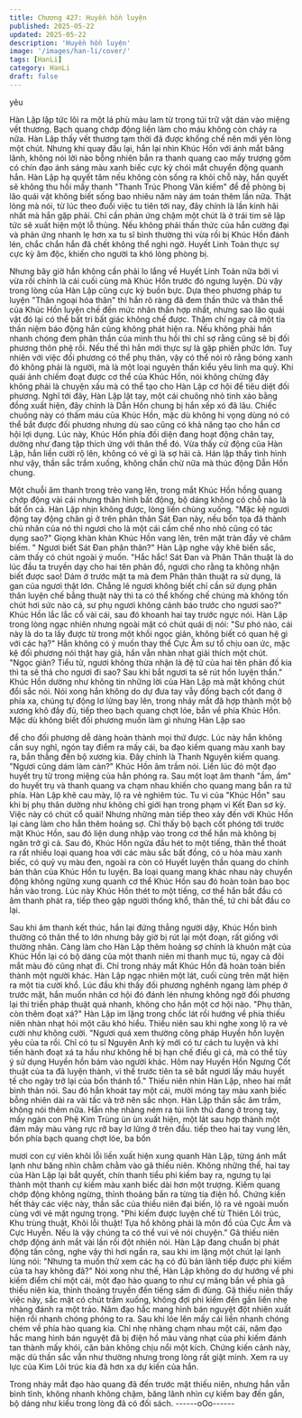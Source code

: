 ```yaml
---
title: Chương 427: Huyền hồn luyện
published: 2025-05-22
updated: 2025-05-22
description: 'Huyền hồn luyện'
image: '/images/han-li/cover/'
tags: [HanLi]
category: HanLi
draft: false
---
```


yêu

Hàn Lập lập tức lôi ra một lá phù màu lam từ trong túi trữ vật dán
vào miệng vết thương.
Bạch quang chớp động liền làm cho máu không còn chảy ra nữa.
Hàn Lập thấy vết thương tạm thời đã được khống chế nên mới
yên lòng một chút.
Nhưng khi quay đầu lại, hắn lại nhìn Khúc Hồn với ánh mắt băng
lãnh, không nói lời nào bỗng nhiên bắn ra thanh quang cao mấy
trượng gồm có chín đạo ánh sáng màu xanh biếc cực kỳ chói mắt
chuyển động quanh hắn.
Hàn Lập hạ quyết tâm nếu không còn sống ra khỏi chỗ này, hắn
quyết sẽ không thu hồi mấy thanh "Thanh Trúc Phong Vân kiếm"
để đề phòng bị lão quái vật không biết sống bao nhiêu năm này
ám toán thêm lần nữa.
Thật lòng mà nói, từ lúc theo đuổi việc tu tiên tới nay, đây chính là
lần kinh hãi nhất mà hắn gặp phải.
Chỉ cần phản ứng chậm một chút là ở trái tim sẽ lập tức sẽ xuất
hiện một lỗ thủng.
Nếu không phải thần thức của hắn cường đại và phản ứng nhanh
lẹ hơn xa tu sĩ bình thường thì vừa rồi bị Khúc Hồn đánh lén,
chắc chắn hắn đã chết không thể nghi ngờ.
Huyết Linh Toản thực sự cực kỳ âm độc, khiến cho người ta khó
lòng phòng bị.

Nhưng bây giờ hắn không cần phải lo lắng về Huyết Linh Toản
nữa bởi vì vừa rồi chính là cái cuối cùng mà Khúc Hồn trước đó
ngưng luyện.
Dù vậy trong lòng của Hàn Lập cũng cực kỳ buồn bực.
Dựa theo phương pháp tu luyện "Thân ngoại hóa thân" thì hắn rõ
ràng đã đem thần thức và thân thể của Khúc Hồn luyện chế đến
mức nhân thần hợp nhất, nhưng sao lão quái vật đó lại có thể bất
tri bất giác không chế được. Thậm chí ngay cả một tia thần niệm
báo động hắn cũng không phát hiện ra. Nếu không phải hắn
nhanh chóng đem phân thần của mình thu hồi thì chỉ sợ rằng
cũng sẽ bị đối phương thôn phệ rồi.
Nếu thế thì hắn mới thực sự là gặp phiền phức lớn.
Tuy nhiên với việc đối phương có thể phụ thân, vậy có thể nói rõ
rằng bóng xanh đó không phải là người, mà là một loại nguyên
thần kiểu yêu linh ma quỷ.
Khi quái ảnh chiếm đoạt được cơ thể của Khúc Hồn, nói không
chừng đây không phải là chuyện xấu mà có thể tạo cho Hàn Lập
cơ hội để tiêu diệt đối phương.
Nghĩ tới đây, Hàn Lập lật tay, một cái chuông nhỏ tinh xảo bằng
đồng xuất hiện, đây chính là Dẫn Hồn chung bị hắn xếp xó đã lâu.
Chiếc chuông này có thấm máu của Khúc Hồn, mặc dù không hi
vọng dùng nó có thể bắt được đối phương nhưng dù sao cũng có
khả năng tạo cho hắn cơ hội lợi dụng.
Lúc này, Khúc Hồn phía đối diện đang hoạt động chân tay, dường
như đang tập thích ứng với thân thể đó.
Vừa thấy cử động của Hàn Lập, hắn liền cười rộ lên, không có vẻ
gì là sợ hải cả.
Hán lập thấy tình hình như vậy, thần sắc trầm xuống, không chần
chừ nữa mà thúc động Dẫn Hồn chung.

Một chuỗi âm thanh trong trẻo vang lên, trong mắt Khúc Hồn hồng
quang chớp động vài cái nhưng thân hình bất động, bộ dáng
không có chỗ nào là bất ổn cả.
Hàn Lập nhịn không được, lòng liền chùng xuống.
"Mặc kệ ngươi động tay động chân gì ở trên phân thân Sát Đan
này, nếu bổn tọa đã thành chủ nhân của nó thì ngươi cho là một
cái cấm chế nho nhỏ cũng có tác dụng sao?" Giọng khàn khàn
Khúc Hồn vang lên, trên mặt tràn đầy vẻ châm biếm.
" Ngươi biết Sát Đan phân thân?" Hàn Lập nghe vậy khẽ biến sắc,
cảm thấy có chút ngoài ý muốn.
"Hắc hắc! Sát Đan và Phân Thân thuật là do lúc đầu ta truyền dạy
cho hai tên phản đồ, ngươi cho rằng ta không nhận biết được sao!
Dám ở trước mặt ta mà đem Phân thân thuật ra sử dụng, lá gan
của ngươi thật lớn. Chẳng lẽ ngươi không biết chỉ cần sử dụng
phân thân luyện chế bằng thuật này thì ta có thể khống chế chúng
mà không tốn chút hơi sức nào cả, sư phụ ngươi không cảnh báo
trước cho ngươi sao?" Khúc Hồn lắc lắc cổ vài cái, sau đó khoanh
hai tay trước ngực nói.
Hàn Lập trong lòng ngạc nhiên nhưng ngoài mặt có chút quái dị
nói: "Sư phó nào, cái này là do ta lấy được từ trong một khối ngọc
giản, không biết có quan hệ gì với các hạ?" Hắn không có ý muốn
thay thế Cực Âm sư tổ chịu oan ức, mặc kệ đối phương nói thật
hay giả, hắn vẫn nhàn nhạt giải thích một chút.
"Ngọc giản? Tiểu tử, ngươi không thừa nhận là đệ tử của hai tên
phản đồ kia thì ta sẽ thả cho ngươi đi sao? Sau khi bắt ngươi ta
sẽ rút hồn luyện thần." Khúc Hồn dường như không tin những lời
của Hàn Lập mà mặt không chút đổi sắc nói.
Nói xong hắn không do dự đưa tay vẫy đống bạch cốt đang ở
phía xa, chúng tự động lơ lửng bay lên, trong nháy mắt đã hợp
thành một bộ xương khô đầy đủ, tiếp theo bạch quang chợt lóe,
bắn về phía Khúc Hồn.
Mặc dù không biết đối phương muốn làm gì nhưng Hàn Lập sao

để cho đối phương dễ dàng hoàn thành mọi thứ được.
Lúc này hắn không cần suy nghĩ, ngón tay điểm ra mấy cái, ba
đạo kiếm quang màu xanh bay ra, bắn thẳng đến bộ xương kia.
Đây chính là Thanh Nguyên kiếm quang.
"Ngươi cũng dám làm càn?" Khúc Hồn âm trầm nói.
Liền lúc đó một đạo huyết trụ từ trong miệng của hắn phóng ra.
Sau một loạt âm thanh "ầm, ầm" do huyết trụ và thanh quang va
chạm nhau khiến cho quang mang bắn ra tứ phía.
Hàn Lập khẽ cau mày, lộ ra vẻ nghiêm túc.
Tu vi của "Khúc Hồn" sau khi bị phụ thân dường như không chỉ
giới hạn trong phạm vi Kết Đan sơ kỳ.
Việc này có chút cổ quái!
Nhưng những màn tiếp theo xảy đến với Khúc Hồn lại càng làm
cho hắn thêm hoảng sợ.
Chỉ thấy bộ bạch cốt phóng tới trước mặt Khúc Hồn, sau đó liện
dung nhập vào trong cơ thể hắn mà không bị ngăn trở gì cả.
Sau đó, Khúc Hồn ngửa đầu hét to một tiếng, thân thể thoát ra rất
nhiều loại quang hoa với các màu sắc bất đồng, có u hỏa màu
xanh biếc, có quỷ vụ màu đen, ngoài ra còn có Huyết luyện thần
quang do chính bản thân của Khúc Hồn tu luyện.
Ba loại quang mang khác nhau này chuyển động không ngừng
xung quanh cơ thể Khúc Hồn sau đó hoàn toàn bao bọc hắn vào
trong.
Lúc này Khúc Hồn thét to một tiếng, cơ thể hắn bắt đầu có âm
thanh phát ra, tiếp theo gập người thống khổ, thân thể, tứ chi bắt
đầu co lại.

Sau khi âm thanh kết thúc, hắn lại đứng thẳng người dậy, Khúc
Hồn bình thường có thân thể to lớn nhưng bây giờ bị rút lại một
đoạn, rất giống với thường nhân.
Càng làm cho Hàn Lập thêm hoảng sợ chính là khuôn mặt của
Khúc Hồn lại có bộ dáng của một thanh niên mi thanh mục tú,
ngay cả đôi mắt màu đỏ cũng nhạt đi. Chỉ trong nháy mắt Khúc
Hồn đã hoàn toàn biến thành một người khác.
Hàn Lập ngạc nhiên một lát, cuối cùng trên mặt hiện ra một tia
cười khổ.
Lúc đầu khi thấy đối phương nghênh ngang làm phép ở trước
mặt, hắn muốn nhân cơ hội đó đánh lén nhưng không ngờ đối
phương lại thi triển pháp thuật quá nhanh, không cho hắn một cơ
hội nào.
"Phụ thân, còn thêm đoạt xá?" Hàn Lập im lặng trong chốc lát rồi
hướng về phía thiếu niên nhàn nhạt hỏi một câu khó hiểu.
Thiếu niên sau khi nghe xong lộ ra vẻ cười như không cười.
"Ngươi quá xem thường công pháp Huyền hồn luyện yêu của ta
rồi. Chỉ có tu sĩ Nguyên Anh kỳ mới có tư cách tu luyện và khi tiến
hành đoạt xá ta hầu như không hề bị hạn chế điều gì cả, mà có
thể tùy ý sử dụng Huyền hồn bám vào người khác. Hôm nay
Huyền Hồn Ngưng Cốt thuật của ta đã luyện thành, vì thế trước
tiên ta sẽ bắt ngươi lấy máu huyết tế cho ngày trở lại của bổn
thánh tổ." Thiếu niên nhìn Hàn Lập, nheo hai mắt bình thản nói.
Sau đó hắn khoát tay một cái, mười móng tay màu xanh biếc
bỗng nhiên dài ra vài tấc và trở nên sắc nhọn.
Hàn Lập thần sắc âm trầm, không nói thêm nữa.
Hắn nhẹ nhàng ném ra túi linh thú đang ở trong tay, mấy ngàn
con Phệ Kim Trùng ùn ùn xuất hiện, một lát sau hợp thành một
đám mây màu vàng rực rỡ bay lơ lửng ở trên đầu.
tiếp theo hai tay vung lên, bốn phía bạch quang chợt lóe, ba bốn

mươi con cự viên khôi lỗi liền xuất hiện xung quanh Hàn Lập,
từng ánh mắt lạnh như băng nhìn chằm chằm vào gã thiếu niên.
Không những thế, hai tay của Hàn Lập lại bắt quyết, chín thanh
tiểu phi kiếm bay ra, ngưng tụ lại thành một thanh cự kiếm màu
xanh biếc dài hơn một trượng. Kiếm quang chớp động không
ngừng, thỉnh thoảng bắn ra từng tia điện hồ.
Chứng kiến hết thảy các việc này, thần sắc của thiếu niên đại
biến, lộ ra vẻ ngoài muốn cùng với vẻ mặt ngưng trọng.
"Phi kiếm được luyện chế từ Thiên Lôi trúc, Khu trùng thuật, Khôi
lỗi thuật! Tựa hồ không phải là môn đồ của Cực Âm và Cực
Huyễn. Nếu là vậy chúng ta có thể vui vẻ nói chuyện." Gã thiếu
niên chớp động ánh mắt vài lần rồi đột nhiên nói.
Hàn Lập đang chuẩn bị phát động tấn công, nghe vậy thì hơi
ngẩn ra, sau khi im lặng một chút lại lạnh lùng nói: "Nhưng ta
muốn thử xem các hạ có đủ bản lãnh tiếp được phi kiếm của ta
hay không đã?"
Nói xong như thế, Hàn Lập không do dự hướng về phi kiếm điểm
chỉ một cái, một đạo hào quang to như cự mãng bắn về phía gã
thiếu niên kia, thỉnh thoảng truyền đến tiếng sấm đì đùng.
Gã thiếu niên thấy việc này, sắc mặt có chút trầm xuống, không
đợi phi kiếm đến gần liến nhẹ nhàng đánh ra một trảo.
Năm đạo hắc mang hình bán nguyệt đột nhiên xuất hiện rồi nhanh
chóng phóng to ra. Sau khi lóe lên mấy cái liền nhanh chóng
chém về phía hào quang kia.
Chỉ nhẹ nhàng chạm nhau một cái, năm đạo hắc mang hình bán
nguyệt đã bị điện hồ màu vàng nhạt của phi kiếm đánh tan thành
mấy khói, căn bản không chịu nổi một kích.
Chứng kiến cảnh này, mặc dù thần sắc vẫn như thường nhưng
trong lòng rất giật mình. Xem ra uy lực của Kim Lôi trúc kia đã
hơn xa dự kiến của hắn.

Trong nháy mắt đạo hào quang đã đến trước mặt thiếu niên,
nhưng hắn vẫn bình tĩnh, không nhanh không chậm, băng lãnh
nhìn cự kiếm bay đến gần, bộ dáng như kiểu trong lòng đã có đối
sách.
------oOo------
